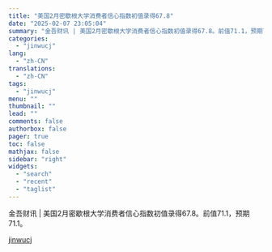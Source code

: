 ```yaml
---
title: "美国2月密歇根大学消费者信心指数初值录得67.8"
date: "2025-02-07 23:05:04"
summary: "金吾财讯 | 美国2月密歇根大学消费者信心指数初值录得67.8。前值71.1，预期71.1。"
categories:
  - "jinwucj"
lang:
  - "zh-CN"
translations:
  - "zh-CN"
tags:
  - "jinwucj"
menu: ""
thumbnail: ""
lead: ""
comments: false
authorbox: false
pager: true
toc: false
mathjax: false
sidebar: "right"
widgets:
  - "search"
  - "recent"
  - "taglist"
---
```


金吾财讯 | 美国2月密歇根大学消费者信心指数初值录得67.8。前值71.1，预期71.1。

[jinwucj](https://sky.szfiu.com/info/hk/details/265681493)
